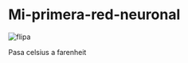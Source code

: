 # Mi-primera-red-neuronal
![flipa](https://as2.ftcdn.net/v2/jpg/04/95/16/81/1000_F_495168159_SCm4Yj02qGVX0nKSghvvwj79JMQg4YqH.jpg)

Pasa celsius a farenheit

